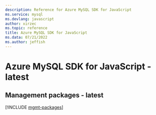 ```yaml
---
description: Reference for Azure MySQL SDK for JavaScript
ms.service: mysql
ms.devlang: javascript
author: xirzec
ms.topic: reference
title: Azure MySQL SDK for JavaScript
ms.data: 07/21/2022
ms.author: jeffish
---
```

# Azure MySQL SDK for JavaScript - latest

## Management packages - latest
[!INCLUDE [mgmt-packages](mysql-mgmt-index.md)]